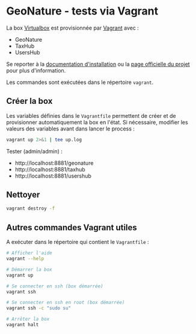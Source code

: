# GeoNature - tests via Vagrant

La box [Virtualbox](https://www.virtualbox.org/) est provisionnée par [Vagrant](https://www.vagrantup.com/) avec :
* GeoNature
* TaxHub
* UsersHub

Se reporter à la [documentation d'installation](https://docs.geonature.fr/installation.html) ou la  [page officielle du projet](https://geonature.fr/) pour plus d'information.

Les commandes sont exécutées dans le répertoire `vagrant`.

## Créer la box

Les variables définies dans le `Vagrantfile` permettent de créer
et de provisionner automatiquement la box en l'état. Si nécessaire, modifier les valeurs des variables
avant dans lancer le process :
```sh
vagrant up 2>&1 | tee up.log
```

Tester (admin/admin) :
* http://localhost:8881/geonature
* http://localhost:8881/taxhub
* http://localhost:8881/usershub

## Nettoyer

```sh
vagrant destroy -f
```

## Autres commandes Vagrant utiles
A exécuter dans le répertoire qui contient le `Vagrantfile` :
```sh
# Afficher l'aide
vagrant --help

# Démarrer la box
vagrant up

# Se connecter en ssh (box démarrée)
vagrant ssh

# Se connecter en ssh en root (box démarrée)
vagrant ssh -c "sudo su"

# Arrêter la box
vagrant halt
```
